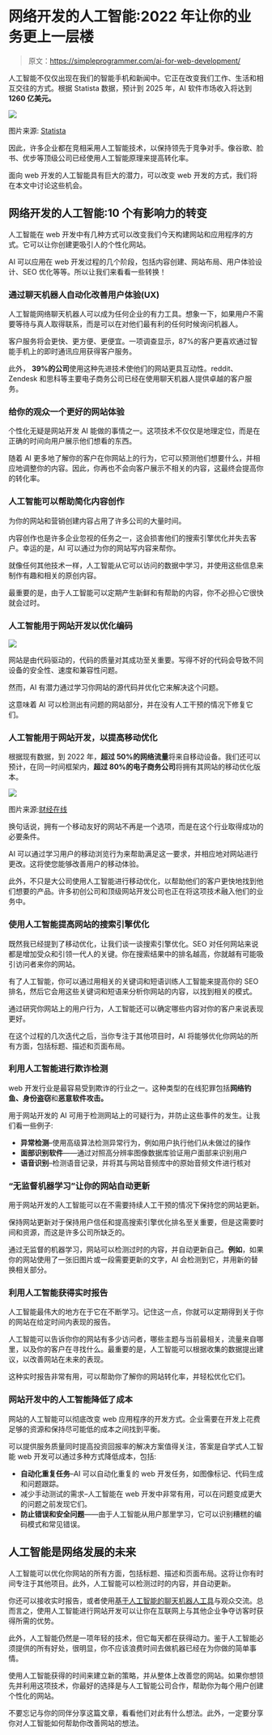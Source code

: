# 网络开发的人工智能:2022 年让你的业务更上一层楼

> 原文：<https://simpleprogrammer.com/ai-for-web-development/>

人工智能不仅仅出现在我们的智能手机和新闻中。它正在改变我们工作、生活和相互交往的方式。根据 Statista 数据，预计到 2025 年，AI 软件市场收入将达到**1260 亿美元。**

![](img/5f8bc544cef1bd637673722a7b6ce1b7.png)

图片来源: [Statista](https://www.statista.com/statistics/607716/worldwide-artificial-intelligence-market-revenues/)

因此，许多企业都在竞相采用人工智能技术，以保持领先于竞争对手。像谷歌、脸书、优步等顶级公司已经使用人工智能原理来提高转化率。

面向 web 开发的人工智能具有巨大的潜力，可以改变 web 开发的方式，我们将在本文中讨论这些机会。

## 网络开发的人工智能:10 个有影响力的转变

人工智能在 web 开发中有几种方式可以改变我们今天构建网站和应用程序的方式。它可以让你创建更吸引人的个性化网站。

AI 可以应用在 web 开发过程的几个阶段，包括内容创建、网站布局、用户体验设计、SEO 优化等等。所以让我们来看看一些转换！

### 通过聊天机器人自动化改善用户体验(UX)

人工智能网络聊天机器人可以成为任何企业的有力工具。想象一下，如果用户不需要等待与真人取得联系，而是可以在对他们最有利的任何时候询问机器人。

客户服务将会更快、更方便、更便宜。一项调查显示，87%的客户更喜欢通过智能手机上的即时通讯应用获得客户服务。

此外， **39%的公司**使用这种先进技术使他们的网站更具互动性。reddit、Zendesk 和思科等主要电子商务公司已经在使用聊天机器人提供卓越的客户服务。

### 给你的观众一个更好的网站体验

个性化无疑是网站开发 AI 能做的事情之一。这项技术不仅仅是地理定位，而是在正确的时间向用户展示他们想看的东西。

随着 AI 更多地了解你的客户在你网站上的行为，它可以预测他们想要什么，并相应地调整你的内容。因此，你再也不会向客户展示不相关的内容，这最终会提高你的转化率。

### 人工智能可以帮助简化内容创作

为你的网站和营销创建内容占用了许多公司的大量时间。

内容创作也是许多企业忽视的任务之一，这会损害他们的搜索引擎优化并失去客户。幸运的是，AI 可以通过为你的网站写内容来帮你。

就像任何其他技术一样，人工智能从它可以访问的数据中学习，并使用这些信息来制作有趣和相关的原创内容。

最重要的是，由于人工智能可以定期产生新鲜和有帮助的内容，你不必担心它很快就会过时。

### 人工智能用于网站开发以优化编码

![](img/1f6b3bd36f6b25036dc0b3f82ecb1d3b.png)

网站是由代码驱动的，代码的质量对其成功至关重要。写得不好的代码会导致不同设备的安全性、速度和兼容性问题。

然而，AI 有潜力通过学习你网站的源代码并优化它来解决这个问题。

这意味着 AI 可以检测出有问题的网站部分，并在没有人工干预的情况下修复它们。

### 人工智能用于网站开发，以提高移动优化

根据现有数据，到 2022 年，**超过 50%的网络流量**将来自移动设备。我们还可以预计，在同一时间框架内，**超过 80%的电子商务公司**将拥有其网站的移动优化版本。

![](img/bb333cd164114da11859c7678d53a36e.png)

图片来源:[财经在线](https://financesonline.com/web-ux-design-statistics/)

换句话说，拥有一个移动友好的网站不再是一个选项，而是在这个行业取得成功的必要条件。

AI 可以通过学习用户的移动浏览行为来帮助满足这一要求，并相应地对网站进行更改。这将使您能够改善用户的移动体验。

此外，不只是大公司使用人工智能进行移动优化，以帮助他们的客户更快地找到他们想要的产品。许多初创公司和顶级网站开发公司也正在将这项技术融入他们的业务中。

### 使用人工智能提高网站的搜索引擎优化

既然我已经提到了移动优化，让我们谈一谈搜索引擎优化。SEO 对任何网站来说都是增加受众和引领一代人的关键。你在搜索结果中的排名越高，你就越有可能吸引访问者来你的网站。

有了人工智能，你可以通过用相关的关键词和短语训练人工智能来提高你的 SEO 排名，然后它会用这些关键词和短语来分析你网站的内容，以找到相关的模式。

通过研究你网站上的用户行为，人工智能还可以确定哪些内容对你的客户来说表现更好。

在这个过程的几次迭代之后，当你专注于其他项目时，AI 将能够优化你网站的所有方面，包括标题、描述和页面布局。

### 利用人工智能进行欺诈检测

web 开发行业是最容易受到欺诈的行业之一。这种类型的在线犯罪包括**网络钓鱼、身份盗窃**和**恶意软件攻击。** 

用于网站开发的 AI 可用于检测网站上的可疑行为，并防止这些事件的发生。让我们看一些例子:

*   **异常检测**–使用高级算法检测异常行为，例如用户执行他们从未做过的操作
*   **面部识别软件**——通过对照高分辨率图像数据库验证用户面部来识别用户
*   **语音识别**–检测语音记录，并将其与网站音频库中的原始音频文件进行核对

### “无监督机器学习”让你的网站自动更新

用于网站开发的人工智能可以在不需要持续人工干预的情况下保持您的网站更新。

保持网站更新对于保持用户信任和提高搜索引擎优化排名至关重要，但是这需要时间和资源，而这是许多公司所缺乏的。

通过无监督的机器学习，网站可以检测过时的内容，并自动更新自己。**例如**，如果你的网站使用了一张旧图片或一段需要更新的文字，AI 会检测到它，并用新的替换相关部分。

### 利用人工智能获得实时报告

人工智能最伟大的地方在于它在不断学习。记住这一点，你就可以定期得到关于你的网站在给定时间内表现的报告。

人工智能可以告诉你你的网站有多少访问者，哪些主题与当前最相关，流量来自哪里，以及你的客户在寻找什么。最重要的是，人工智能可以根据收集的数据提出建议，以改善网站在未来的表现。

这种实时报告非常有用，可以帮助你了解你的网站转化率，并轻松优化它们。

### 网站开发中的人工智能降低了成本

网站的人工智能可以彻底改变 web 应用程序的开发方式。企业需要在开发上花费足够的资源和保持尽可能低的成本之间找到平衡。

可以提供服务质量同时提高投资回报率的解决方案值得关注，答案是自学式人工智能 web 开发可以通过多种方式降低成本，包括:

*   **自动化重复任务**–AI 可以自动化重复的 web 开发任务，如图像标记、代码生成和问题跟踪。
*   减少手动测试的需求–人工智能在 web 开发中非常有用，可以在问题变成更大的问题之前发现它们。
*   **防止错误和安全问题**——由于人工智能从用户那里学习，它可以识别糟糕的编码模式和常见错误。

## 人工智能是网络发展的未来

人工智能可以优化你网站的所有方面，包括标题、描述和页面布局。这将让你有时间专注于其他项目。此外，人工智能可以检测过时的内容，并自动更新。

你还可以接收实时报告，或者使用[基于人工智能的聊天机器人工具](https://www.amazon.com/dp/1617298832/makithecompsi-20)与观众交流。总而言之，使用人工智能进行网站开发可以让你在互联网上与其他企业争夺访客时获得所需的优势。

此外，人工智能仍然是一项年轻的技术，但它每天都在获得动力。鉴于人工智能必须提供的所有好处，很明显，你不应该浪费时间去做机器已经在为你做的简单事情。

使用人工智能获得的时间来建立新的策略，并从整体上改善您的网站。如果你想领先并利用这项技术，你最好的选择是与人工智能公司合作，帮助你为每个用户创建个性化的网站。

不要忘记与你的同伴分享这篇文章，看看他们对此有什么想法。此外，一定要分享你对人工智能如何帮助你改善网站的想法。